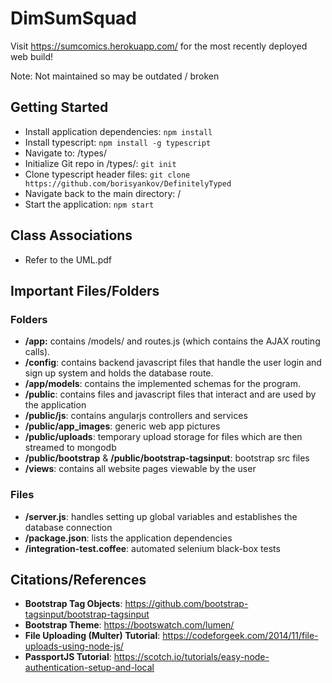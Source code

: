# DimSumSquad

Visit <a href="https://sumcomics.herokuapp.com/">https://sumcomics.herokuapp.com/</a> for the most recently deployed web build!

Note: Not maintained so may be outdated / broken

## Getting Started

* Install application dependencies: `npm install` <br>
* Install typescript: `npm install -g typescript` <br>
* Navigate to: /types/ <br>
* Initialize Git repo in /types/: `git init` <br>
* Clone typescript header files: `git clone https://github.com/borisyankov/DefinitelyTyped` <br>
* Navigate back to the main directory: / <br>
* Start the application: `npm start` <br>

## Class Associations
* Refer to the UML.pdf

## Important Files/Folders

### Folders
* **/app:** contains /models/ and routes.js (which contains the AJAX routing calls).
* **/config**: contains backend javascript files that handle the user login and sign up system and holds the database route.
* **/app/models**: contains the implemented schemas for the program.
* **/public**: contains files and javascript files that interact and are used by the application
* **/public/js**: contains angularjs controllers and services 
* **/public/app_images**: generic web app pictures
* **/public/uploads**: temporary upload storage for files which are then streamed to mongodb
* **/public/bootstrap** & **/public/bootstrap-tagsinput**: bootstrap src files
* **/views**: contains all website pages viewable by the user

### Files
* **/server.js**: handles setting up global variables and establishes the database connection
* **/package.json**: lists the application dependencies
* **/integration-test.coffee**: automated selenium black-box tests

## Citations/References
* **Bootstrap Tag Objects**: <a href="https://github.com/bootstrap-tagsinput/bootstrap-tagsinput">https://github.com/bootstrap-tagsinput/bootstrap-tagsinput</a>
* **Bootstrap Theme**: <a href="https://bootswatch.com/lumen/">https://bootswatch.com/lumen/</a>
* **File Uploading (Multer) Tutorial**: <a href="https://codeforgeek.com/2014/11/file-uploads-using-node-js/">https://codeforgeek.com/2014/11/file-uploads-using-node-js/</a>
* **PassportJS Tutorial**: <a href="https://scotch.io/tutorials/easy-node-authentication-setup-and-local">https://scotch.io/tutorials/easy-node-authentication-setup-and-local</a>
